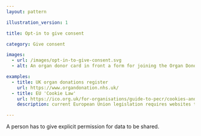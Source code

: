 ```yaml
---
layout: pattern

illustration_version: 1

title: Opt-in to give consent

category: Give consent

images:
  - url: /images/opt-in-to-give-consent.svg
  - alt: An organ donor card in front a form for joining the Organ Donor's Register.

examples:
  - title: UK organ donations register
    url: https://www.organdonation.nhs.uk/
  - title: EU 'Cookie Law'
    url: https://ico.org.uk/for-organisations/guide-to-pecr/cookies-and-similar-technologies/
    description: current European Union legislation requires websites to opt-in to cookies being stored on devices.

---
```


A person has to give explicit permission for data to be shared.
